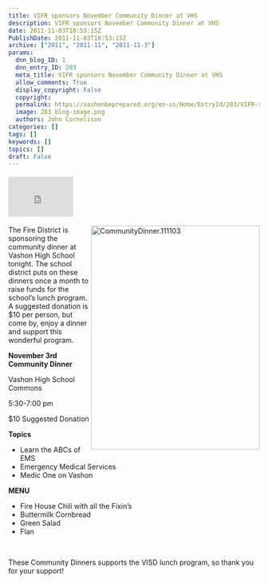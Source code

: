 ```yaml
---
title: VIFR sponsors November Community Dinner at VHS
description: VIFR sponsors November Community Dinner at VHS
date: 2011-11-03T18:53:15Z
PublishDate: 2011-11-03T18:53:15Z
archive: ["2011", "2011-11", "2011-11-3"]
params:
  dnn_blog_ID: 1
  dnn_entry_ID: 203
  meta_title: VIFR sponsors November Community Dinner at VHS
  allow_comments: True
  display_copyright: False
  copyright:
  permalink: https://vashonbeprepared.org/en-us/Home/EntryId/203/VIFR-sponsors-November-Community-Dinner-at-VHS
  image: 203_blog-image.png
  authors: John Cornelison
categories: []
tags: []
keywords: []
topics: []
draft: False
---
```


<div class="wlWriterHeaderFooter" style="float:none; margin:0px; padding:4px 0px 4px 0px;"><iframe src="http://www.facebook.com/widgets/like.php?href=http://vashoneoc.org/Blogs/VashonPreparedness/tabid/164/EntryId/203/VIFR-sponsors-November-Community-Dinner-at-VHS.aspx" scrolling="no" frameborder="0" style="border:none; width:130px; height:80px"></iframe></div><p><a href="./images/203/87f661933ed8_A42A-CommunityDinner.111103_2.gif"><img style="background-image: none; border-bottom: 0px; border-left: 0px; padding-left: 0px; padding-right: 0px; display: inline; float: right; border-top: 0px; border-right: 0px; padding-top: 0px" title="CommunityDinner.111103" border="0" alt="CommunityDinner.111103" align="right" src="./images/203/87f661933ed8_A42A-CommunityDinner.111103_thumb.gif" width="338" height="449" /></a>The Fire District is sponsoring the community dinner at Vashon High School tonight. The school district puts on these dinners once a month to raise funds for the school’s lunch program.&#160; A suggested donation is $10 per person, but come by, enjoy a dinner and support this wonderful program.&#160; </p>  <p><b>November 3rd Community Dinner</b></p>  <p>Vashon High School Commons</p>  <p>5:30-7:00 pm</p>  <p>$10 Suggested Donation </p>  <p><strong>Topics</strong></p>  <ul>   <li>Learn the ABCs of EMS</li>    <li>Emergency Medical Services</li>    <li>Medic One on Vashon</li> </ul>  <p><strong>MENU</strong></p>  <ul>   <li>Fire House Chili with all the Fixin’s</li>    <li>Buttermilk Cornbread</li>    <li>Green Salad</li>    <li>Flan</li> </ul>  <p>&#160;</p>  <p>These Community Dinners supports the VISD lunch program, so thank you for your support!</p>
